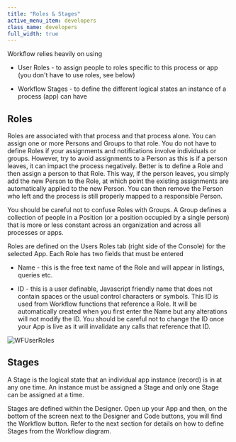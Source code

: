 ```yaml
---
title: "Roles & Stages"
active_menu_item: developers
class_name: developers
full_width: true
---
```



Workflow relies heavily on using

 - User Roles - to assign people to roles specific to this process or app (you don't have to use roles, see below)

 - Workflow Stages - to define the different logical states an instance of a process (app) can have

## Roles

Roles are associated with that process and that process alone. You can assign one or more Persons and Groups to that role. You do not have to define Roles if your assignments and notifications involve individuals or groups. However, try to avoid assignments to a Person as this is if a person leaves, it can impact the process negatively. Better is to define a Role and then assign a person to that Role. This way, if the person leaves, you simply add the new Person to the Role, at which point the existing assignments are automatically applied to the new Person. You can then remove the Person who left and the process is still properly mapped to a responsible Person.

You should be careful not to confuse Roles with Groups. A Group defines a collection of people in a Position (or a position occupied by a single person) that is more or less constant across an organization and across all processes or apps.

Roles are defined on the Users Roles tab (right side of the Console) for the selected App. Each Role has two fields that must be entered

 - Name - this is the free text name of the Role and will appear in listings, queries etc.

 - ID - this is a user definable, Javascript friendly name that does not contain spaces or the usual control characters or symbols. This ID is used from Workflow functions that reference a Role. It will be automatically created when you first enter the Name but any alterations will not modify the ID. You should be careful not to change the ID once your App is live as it will invalidate any calls that reference that ID.

![WFUserRoles](/img/docs/wfuserroles.png)

## Stages

A Stage is the logical state that an individual app instance (record) is in at any one time. An instance must be assigned a Stage and only one Stage can be assigned at a time.

Stages are defined within the Designer. Open up your App and then, on the bottom of the screen next to the Designer and Code buttons, you will find the Workflow button. Refer to the next section for details on how to define Stages from the Workflow diagram.

